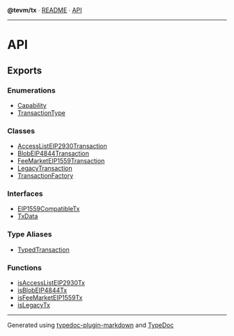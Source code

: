 **@tevm/tx** ∙ [README](README.md) ∙ [API](API.md)

***

# API

## Exports

### Enumerations

- [Capability](enumerations/Capability.md)
- [TransactionType](enumerations/TransactionType.md)

### Classes

- [AccessListEIP2930Transaction](classes/AccessListEIP2930Transaction.md)
- [BlobEIP4844Transaction](classes/BlobEIP4844Transaction.md)
- [FeeMarketEIP1559Transaction](classes/FeeMarketEIP1559Transaction.md)
- [LegacyTransaction](classes/LegacyTransaction.md)
- [TransactionFactory](classes/TransactionFactory.md)

### Interfaces

- [EIP1559CompatibleTx](interfaces/EIP1559CompatibleTx.md)
- [TxData](interfaces/TxData.md)

### Type Aliases

- [TypedTransaction](type-aliases/TypedTransaction.md)

### Functions

- [isAccessListEIP2930Tx](functions/isAccessListEIP2930Tx.md)
- [isBlobEIP4844Tx](functions/isBlobEIP4844Tx.md)
- [isFeeMarketEIP1559Tx](functions/isFeeMarketEIP1559Tx.md)
- [isLegacyTx](functions/isLegacyTx.md)

***
Generated using [typedoc-plugin-markdown](https://www.npmjs.com/package/typedoc-plugin-markdown) and [TypeDoc](https://typedoc.org/)
